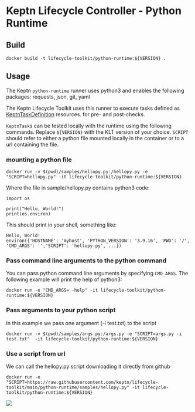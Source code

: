 # Keptn Lifecycle Controller - Python Runtime

## Build

```shell
docker build -t lifecycle-toolkit/python-runtime:${VERSION} .
```

## Usage

The Keptn `python-runtime` runner uses python3
and enables the following packages: requests, json, git, yaml

The Keptn Lifecycle Toolkit uses this runner to execute tasks defined as
[KeptnTaskDefinition](https://lifecycle.keptn.sh/docs/yaml-crd-ref/taskdefinition/)
resources.
for pre- and post-checks.

`KeptnTask`s can be tested locally with the runtime using the following commands.
Replace `${VERSION}` with the KLT version of your choice.
`SCRIPT` should refer to either a python file mounted locally in the container or to a url containing the file.

### mounting a python file

```shell
docker run -v $(pwd)/samples/hellopy.py:/hellopy.py -e "SCRIPT=hellopy.py" -it lifecycle-toolkit/python-runtime:${VERSION}
```

Where the file in sample/hellopy.py contains python3 code:

```python3
import os

print("Hello, World!")
print(os.environ)
```

This should print in your shell, something like:

```shell
Hello, World!
environ({'HOSTNAME': 'myhost', 'PYTHON_VERSION': '3.9.16', 'PWD': '/', 'CMD_ARGS': '','SCRIPT': 'hellopy.py', ...})
```

### Pass command line arguments to the python command

You can pass python command line arguments by specifying `CMD_ARGS`.
The following example will print the help of python3:

```shell
docker run -e "CMD_ARGS= -help" -it lifecycle-toolkit/python-runtime:${VERSION}
```

### Pass arguments to your python script

In this example we pass one argument (-i test.txt) to the script

```shell
docker run -v $(pwd)/samples/args.py:/args.py -e "SCRIPT=args.py -i test.txt"  -it lifecycle-toolkit/python-runtime:${VERSION}
```

### Use a script from url

We can call the hellopy.py script downloading it directly from github

```shell
docker run -e "SCRIPT=https://raw.githubusercontent.com/keptn/lifecycle-toolkit/main/python-runtime/samples/hellopy.py" -it lifecycle-toolkit/python-runtime:${VERSION}
```

<!-- markdownlint-disable-next-line MD033 MD013 -->
<img referrerpolicy="no-referrer-when-downgrade" src="https://static.scarf.sh/a.png?x-pxid=858843d8-8da2-4ce5-a325-e5321c770a78" />
